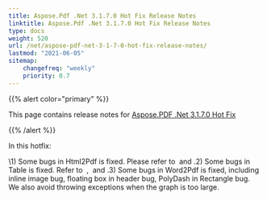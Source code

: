 ```yaml
---
title: Aspose.Pdf .Net 3.1.7.0 Hot Fix Release Notes
linktitle: Aspose.Pdf .Net 3.1.7.0 Hot Fix Release Notes
type: docs
weight: 520
url: /net/aspose-pdf-net-3-1-7-0-hot-fix-release-notes/
lastmod: "2021-06-05"
sitemap:
    changefreq: "weekly"
    priority: 0.7
---
```


{{% alert color="primary" %}}

This page contains release notes for [Aspose.PDF .Net 3.1.7.0 Hot Fix](http://www.aspose.com/downloads/pdf/net/new-releases/aspose.pdf-.net-3.1.7.0-hot-fix/)

{{% /alert %}}

In this hotfix:

\1) Some bugs in Html2Pdf is fixed. Please refer to  and .2) Some bugs in Table is fixed. Refer to  ,  and .3) Some bugs in Word2Pdf is fixed, including inline image bug, floating box in header bug, PolyDash in Rectangle bug. We also avoid throwing exceptions when the graph is too large.
